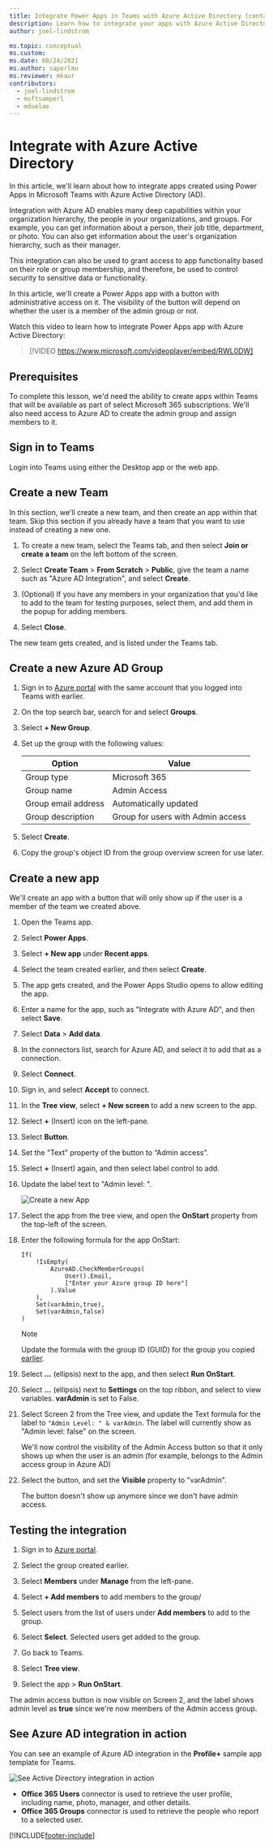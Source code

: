 ```yaml
---
title: Integrate Power Apps in Teams with Azure Active Directory (contains video)
description: Learn how to integrate your apps with Azure Active Directory to use data about the people in your organization in your app.
author: joel-lindstrom

ms.topic: conceptual
ms.custom: 
ms.date: 08/24/2021
ms.author: saperlmu
ms.reviewer: mkaur
contributors:
  - joel-lindstrom
  - msftsamperl
  - mduelae
---
```


# Integrate with Azure Active Directory

In this article, we'll learn about how to integrate apps created using Power Apps in Microsoft Teams with Azure Active Directory (AD).

Integration with Azure AD enables many deep capabilities within your organization hierarchy, the people in your organizations, and groups. For example, you can get information about a person, their job title, department, or photo. You can also get information about the user's organization hierarchy, such as their manager.

This integration can also be used to grant access to app functionality based on their role or group membership, and therefore, be used to control security to sensitive data or functionality.

In this article, we'll create a Power Apps app with a button with administrative access on it. The visibility of the button will depend on whether the user is a member of the admin group or not.

Watch this video to learn how to integrate Power Apps app with Azure Active Directory:
> [!VIDEO https://www.microsoft.com/videoplayer/embed/RWL0DW]

## Prerequisites

To complete this lesson, we'd need the ability to create apps within Teams that will be available as part of select Microsoft 365 subscriptions. We'll also need access to Azure AD to create the admin group and assign members to it.

## Sign in to Teams

Login into Teams using either the Desktop app or the web app.

## Create a new Team

In this section, we'll create a new team, and then create an app within that team. Skip this section if you already have a team that you want to use instead of creating a new one.

1. To create a new team, select the Teams tab, and then select **Join or create a team** on the left bottom of the screen.

1. Select **Create Team** > **From Scratch** > **Public**, give the team a name such as "Azure AD Integration", and select **Create**.

1. (Optional) If you have any members in your organization that you'd like to add to the team for testing purposes, select them, and add them in the popup for adding members.

1. Select **Close**.

The new team gets created, and is listed under the Teams tab.

## Create a new Azure AD Group

1. Sign in to [Azure portal](https://portal.azure.com) with the same account that you logged into Teams with earlier.

1. On the top search bar, search for and select **Groups**.

1. Select **+ New Group**.

1. Set up the group with the following values:

    | Option | Value |
    | - | - |
    | Group type | Microsoft 365 |
    | Group name | Admin Access |
    | Group email address | Automatically updated |
    | Group description | Group for users with Admin access |

1. Select **Create**.

1. Copy the group's object ID from the group overview screen for use later.

## Create a new app

We'll create an app with a button that will only show up if the user is a member of the team we created above.

1. Open the Teams app.

1. Select **Power Apps**.

1. Select **+ New app** under **Recent apps**.

1. Select the team created earlier, and then select **Create**.

1. The app gets created, and the Power Apps Studio opens to allow editing the app.

1. Enter a name for the app, such as "Integrate with Azure AD", and then select **Save**.

1. Select **Data** > **Add data**.

1. In the connectors list, search for Azure AD, and select it to add that as a connection.

1. Select **Connect**.

1. Sign in, and select **Accept** to connect.

1. In the **Tree view**, select **+ New screen** to add a new screen to the app.

1. Select **+** (Insert) icon on the left-pane.

1. Select **Button**.

1. Set the "Text" property of the button to “Admin access”.

1. Select **+** (Insert) again, and then select label control to add.

1. Update the label text to "Admin level: ".

    ![Create a new App](media/integrate-with-azure-active-directory/create-a-new-app-1.png "Create a new app")

1. Select the app from the tree view, and open the **OnStart** property from the top-left of the screen.

1. Enter the following formula for the app OnStart:

    ```powerapps-dot
    If(
        !IsEmpty(
            AzureAD.CheckMemberGroups(
                User().Email,
                ["Enter your Azure group ID here"]
            ).Value
        ),
        Set(varAdmin,true),
        Set(varAdmin,false)
    )
    ```

    > [!NOTE]
    > Update the formula with the group ID (GUID) for the group you copied [earlier](#create-a-new-azure-ad-group).

1. Select **...** (ellipsis) next to the app, and then select **Run OnStart**.

1. Select **...** (ellipsis) next to **Settings** on the top ribbon, and select to view variables. **varAdmin** is set to False.

1. Select Screen 2 from the Tree view, and update the Text formula for the label to `"Admin Level: " & varAdmin`. The label will currently show as "Admin level: false" on the screen.

    We'll now control the visibility of the Admin Access button so that it only shows up when the user is an admin (for example, belongs to the Admin access group in Azure AD)

1. Select the button, and set the **Visible** property to "varAdmin".

    The button doesn't show up anymore since we don't have admin access.

## Testing the integration

1. Sign in to [Azure portal](https://portal.azure.com).

1. Select the group created earlier.

1. Select **Members** under **Manage** from the left-pane.

1. Select **+ Add members** to add members to the group/

1. Select users from the list of users under **Add members** to add to the group.

1. Select **Select**. Selected users get added to the group.

1. Go back to Teams.

1. Select **Tree view**.

1. Select the app > **Run OnStart**.

The admin access button is now visible on Screen 2, and the label shows admin level as **true** since we're now members of the Admin access group.

## See Azure AD integration in action

You can see an example of Azure AD integration in the **Profile+** sample app template for Teams.

![See Active Directory integration in action](media/integrate-with-azure-active-directory/see-active-directory-integration-in-action-1.png "See Active Directory integration in action")

- **Office 365 Users** connector is used to retrieve the user profile, including name, photo, manager, and other details.
- **Office 365 Groups** connector is used to retrieve the people who report to a selected user.


[!INCLUDE[footer-include](../includes/footer-banner.md)]
